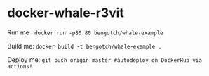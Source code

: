 # docker-whale-r3vit

Run me : `docker run -p80:80 bengotch/whale-example`

Build me: `docker build -t bengotch/whale-example .`

Deploy me: `git push origin master #autodeploy on DockerHub via actions!`
